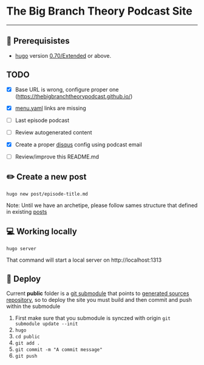 # The Big Branch Theory Podcast Site
---

## :hammer: Prerequisistes

- [hugo](gohugo.io) version [0.70/Extended](https://github.com/gohugoio/hugo/releases) or above.

## TODO

- [x] Base URL is wrong, configure proper one (https://thebigbranchtheorypodcast.github.io/)
- [x] [menu.yaml](data/menu.yaml) links are missing
- [ ] Last episode podcast
- [ ] Review autogenerated content
- [x] Create a proper [disqus](https://disqus.com/) config using podcast email
- [ ] Review/improve this README.md



## :pencil2: Create a new post

`hugo new post/episode-title.md`

Note: Until we have an archetipe, please follow sames structure that defined in existing [posts](content/post)

## :computer: Working locally

`hugo server`

That command will start a local server on http://localhost:1313

## :rocket: Deploy

Current **public** folder is a [git submodule](https://git-scm.com/book/en/v2/Git-Tools-Submodules) that points to [generated sources repository](https://github.com/thebigbranchtheorypodcast/thebigbranchtheorypodcast.github.io), so to deploy the site you must build and then commit and push within the submodule

1. First make sure that you submodule is synczed with origin `git submodule update --init`
2. `hugo`
3. `cd public`
4. `git add .`
5. `git commit -m "A commit message"`
6. `git push`

